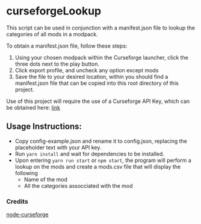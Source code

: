 # curseforgeLookup

This script can be used in conjunction with a manifest.json file to lookup the categories of all mods in a modpack. 

To obtain a manifest.json file, follow these steps:

1. Using your chosen modpack within the Curseforge launcher, click the three dots next to the play button.
2. Click export profile, and uncheck any option except mods
3. Save the file to your desired location, within you should find a manifest.json file that can be copied into this root directory of this project.

Use of this project will require the use of a Curseforge API Key, which can be obtained here: [link](https://console.curseforge.com/#/api-keys)

## Usage Instructions:

- Copy config-example.json and rename it to config.json, replacing the placeholder text with your API key.
- Run `yarn install` and wait for dependencies to be installed.
- Upon entering `yarn run start` or `npm start`, the program will perform a lookup on the mods and create a mods.csv file that will display the following
  - Name of the mod
  - All the categories assocciated with the mod

### Credits

[node-curseforge](https://github.com/Mondanzo/node-curseforge)


